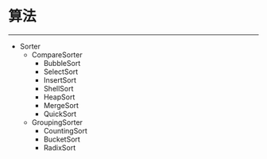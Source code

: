 # 算法

---

- Sorter
    - CompareSorter
        - BubbleSort
        - SelectSort
        - InsertSort
        - ShellSort
        - HeapSort
        - MergeSort
        - QuickSort
    - GroupingSorter
        - CountingSort
        - BucketSort
        - RadixSort
